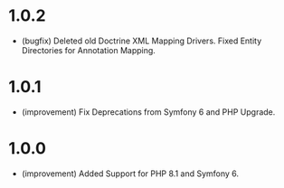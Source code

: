 1.0.2
=====

* (bugfix) Deleted old Doctrine XML Mapping Drivers. Fixed Entity Directories for Annotation Mapping.


1.0.1
=====

* (improvement) Fix Deprecations from Symfony 6 and PHP Upgrade.


1.0.0
=====

*   (improvement) Added Support for PHP 8.1 and Symfony 6.
